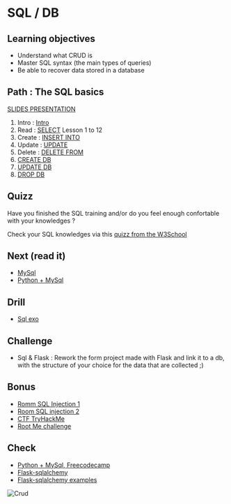

# SQL / DB

## Learning objectives

* Understand what CRUD is
* Master SQL syntax (the main types of queries)
* Be able to recover data stored in a database

## Path : The SQL basics

[SLIDES PRESENTATION](https://docs.google.com/presentation/d/1EoYhLXR8Wk3wUuj-vAs8upq0XYOFI5V-xLuwvGpayds/edit?usp=sharing)

1. Intro :  [Intro](https://sqlbolt.com/)
1. Read :   [SELECT](https://sqlbolt.com/lesson/select_queries_introduction) Lesson 1 to 12
1. Create : [INSERT INTO](https://sqlbolt.com/lesson/inserting_rows)
1. Update : [UPDATE](https://sqlbolt.com/lesson/updating_rows)
1. Delete : [DELETE FROM](https://sqlbolt.com/lesson/deleting_rows)
1. [CREATE DB](https://sqlbolt.com/lesson/creating_tables)
1. [UPDATE DB](https://sqlbolt.com/lesson/altering_tables)
1. [DROP DB](https://sqlbolt.com/lesson/dropping_tables)

## Quizz

Have you finished the SQL training and/or do you feel enough confortable with your knowledges ?

Check your SQL knowledges via this [quizz from the W3School](https://www.w3schools.com/quiztest/quiztest.asp?qtest=SQL)

## Next (read it)

- [MySql](https://dev.mysql.com/doc/mysql-getting-started/en/)
- [Python + MySql](https://www.w3schools.com/python/python_mysql_getstarted.asp)

## Drill

- [Sql exo](./sql-exo/readme.md)

## Challenge

- Sql & Flask : Rework the form project made with Flask and link it to a db, with the structure of your choice for the data that are collected ;)

## Bonus

* [Romm SQL Injection 1](https://tryhackme.com/room/sqlinjectionlm)
* [Room SQL injection 2](https://tryhackme.com/room/sqlilab)
* [CTF TryHackMe](https://tryhackme.com/room/chillhack)
* [Root Me challenge](https://www.root-me.org/spip.php?page=recherche&lang=en&recherche=Sql%20injection)

## Check

- [Python + MySql, Freecodecamp](https://www.freecodecamp.org/news/connect-python-with-sql/)
- [Flask-sqlalchemy](https://flask-sqlalchemy.palletsprojects.com/en/2.x/)
- [Flask-sqlalchemy examples](https://pythonbasics.org/flask-sqlalchemy/)


![Crud](https://media.giphy.com/media/l3V0mgFspVuDAJK9y/giphy.gif)
